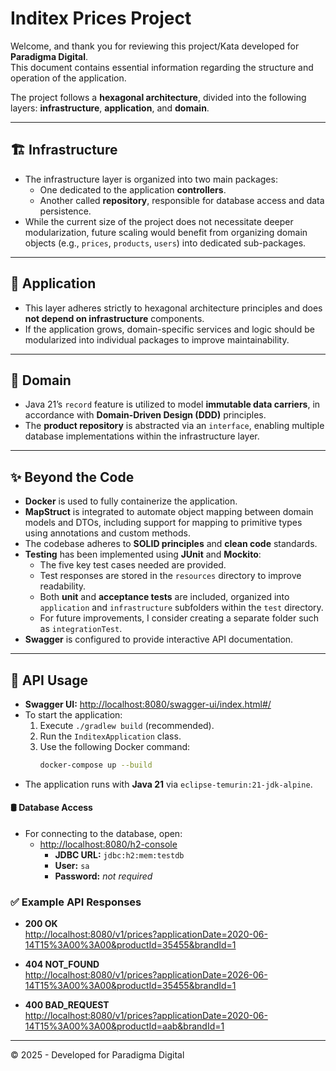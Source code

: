 # Inditex Prices Project

Welcome, and thank you for reviewing this project/Kata developed for **Paradigma Digital**.  
This document contains essential information regarding the structure and operation of the application.

The project follows a **hexagonal architecture**, divided into the following layers: **infrastructure**,
**application**, and **domain**.

---

## 🏗️ Infrastructure

- The infrastructure layer is organized into two main packages:
    - One dedicated to the application **controllers**.
    - Another called **repository**, responsible for database access and data persistence.
- While the current size of the project does not necessitate deeper modularization, future scaling would benefit from
  organizing domain objects (e.g., `prices`, `products`, `users`) into dedicated sub-packages.

---

## 🚆 Application

- This layer adheres strictly to hexagonal architecture principles and does **not depend on infrastructure** components.
- If the application grows, domain-specific services and logic should be modularized into individual packages to improve
  maintainability.

---

## 🧬 Domain

- Java 21’s `record` feature is utilized to model **immutable data carriers**, in accordance with **Domain-Driven
  Design (DDD)** principles.
- The **product repository** is abstracted via an `interface`, enabling multiple database implementations within the
  infrastructure layer.

---

## ✨ Beyond the Code

- **Docker** is used to fully containerize the application.
- **MapStruct** is integrated to automate object mapping between domain models and DTOs, including support for mapping
  to primitive types using annotations and custom methods.
- The codebase adheres to **SOLID principles** and **clean code** standards.
- **Testing** has been implemented using **JUnit** and **Mockito**:
    - The five key test cases needed are provided.
    - Test responses are stored in the `resources` directory to improve readability.
    - Both **unit** and **acceptance tests** are included, organized into `application` and `infrastructure` subfolders
      within the `test` directory.
    - For future improvements, I consider creating a separate folder such as `integrationTest`.
- **Swagger** is configured to provide interactive API documentation.

---

## 🚀 API Usage

- **Swagger UI:** [http://localhost:8080/swagger-ui/index.html#/](http://localhost:8080/swagger-ui/index.html#/)
- To start the application:
    1. Execute `./gradlew build` (recommended).
    2. Run the `InditexApplication` class.
    3. Use the following Docker command:
       ```bash
       docker-compose up --build
       ```
- The application runs with **Java 21** via `eclipse-temurin:21-jdk-alpine`.

#### 🛢️ Database Access

- For connecting to the database, open:
    - [http://localhost:8080/h2-console](http://localhost:8080/h2-console)
        - **JDBC URL:** `jdbc:h2:mem:testdb`
        - **User:** `sa`
        - **Password:** _not required_

### ✅ Example API Responses

- **200 OK**  
  [http://localhost:8080/v1/prices?applicationDate=2020-06-14T15%3A00%3A00&productId=35455&brandId=1](http://localhost:8080/v1/prices?applicationDate=2020-06-14T15%3A00%3A00&productId=35455&brandId=1)

- **404 NOT_FOUND**  
  [http://localhost:8080/v1/prices?applicationDate=2026-06-14T15%3A00%3A00&productId=35455&brandId=1](http://localhost:8080/v1/prices?applicationDate=2026-06-14T15%3A00%3A00&productId=35455&brandId=1)

- **400 BAD_REQUEST**  
  [http://localhost:8080/v1/prices?applicationDate=2020-06-14T15%3A00%3A00&productId=aab&brandId=1](http://localhost:8080/v1/prices?applicationDate=2020-06-14T15%3A00%3A00&productId=aab&brandId=1)

---

© 2025 - Developed for Paradigma Digital
